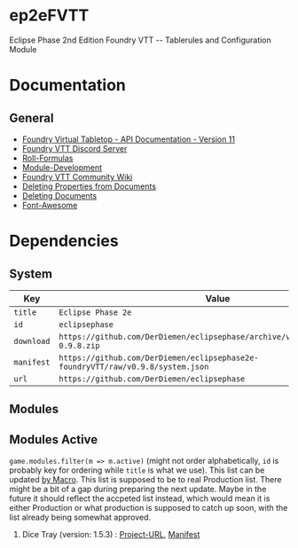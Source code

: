 # ep2eFVTT
Eclipse Phase 2nd Edition Foundry VTT -- Tablerules and Configuration Module



# Documentation

## General

+ [Foundry Virtual Tabletop - API Documentation - Version 11](https://foundryvtt.com/api/)
+ [Foundry VTT Discord Server](https://discord.gg/foundryvtt)
+ [Roll-Formulas](https://github.com/foundryvtt/dnd5e/wiki/Roll-Formulas)
+ [Module-Development](https://foundryvtt.com/article/module-development/)
+ [Foundry VTT Community Wiki](https://foundryvtt.wiki/en/home)
+ [Deleting Properties from Documents](https://discord.com/channels/170995199584108546/699750150674972743/1043341804742914141)
+ [Deleting Documents](https://github.com/GamerFlix/foundryvtt-api-guide/blob/main/macro_guide.md#deleting-documents)
+ [Font-Awesome](https://fontawesome.com/search?m=free&o=r)



# Dependencies

## System

| Key | Value |
| --------------- | ---------------  |
| `title` | `Eclipse Phase 2e` |
| `id` | `eclipsephase` |
| `download` | `https://github.com/DerDiemen/eclipsephase/archive/v0.9.8/eclipsephase-0.9.8.zip` |
| `manifest` | `https://github.com/DerDiemen/eclipsephase2e-foundryVTT/raw/v0.9.8/system.json` |
| `url` | `https://github.com/DerDiemen/eclipsephase` |


## Modules

## Modules Active

`game.modules.filter(m => m.active)` (might not order alphabetically, `id` is probably key for ordering while `title` is what we use). This list can be updated [by Macro](https://github.com/itteerde/fvttconfig/blob/main/tools/macros/dev/listModules.js). This list is supposed to be to real Production list. There might be a bit of a gap during preparing the next update. Maybe in the future it should reflect the accpeted list instead, which would mean it is either Production or what production is supposed to catch up soon, with the list already being somewhat approved.


1. Dice Tray (version: 1.5.3) : [Project-URL](https://gitlab.com/asacolips-projects/foundry-mods/foundry-vtt-dice-calculator), [Manifest](https://gitlab.com/asacolips-projects/foundry-mods/foundry-vtt-dice-calculator/raw/master/module.json)
